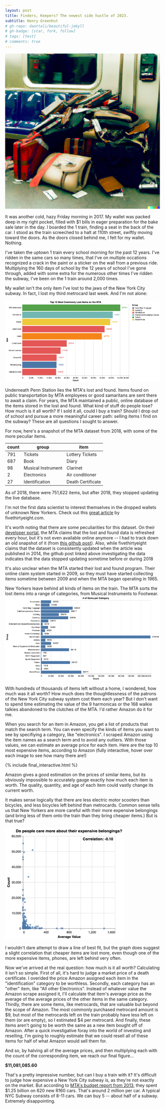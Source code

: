 ```yaml
---
layout: post
title: Finders, Keepers? The newest side hustle of 2023.
subtitle: Henry Greenhut
# gh-repo: daattali/beautiful-jekyll
# gh-badge: [star, fork, follow]
# tags: [test]
# comments: true
---
```

![dalle_img%](../assets/img/finders/dalleimg.png)


It was another cold, hazy Friday morning in 2017. My wallet was packed deep in my right pocket, filled with $1 bills in eager preparation for the bake sale later in the day. I boarded the 1 train, finding a seat in the back of the car. I stood as the train screeched to a halt at 110th street, swiftly moving toward the doors. As the doors closed behind me, I felt for my wallet. Nothing.

I've taken the uptown 1 train every school morning for the past 12 years. I've ridden in the same cars so many times, that I've on multiple occations recognized a crack in the paint or a sticker on the wall from a previous ride. Multiplying the 160 days of school by the 12 years of school I've gone through, added with some extra for the numerous other times I've ridden the subway, I've been on the 1 train around 2,000 times.

My wallet isn't the only item I've lost to the jaws of the New York City subway. In fact, I lost my third metrocard last week. And I'm not alone:

![count_10%](../assets/img/finders/count_10.png)

Underneath Penn Station lies the MTA's lost and found. Items found on public transportation by MTA employees or good samaritans are sent there to await a claim. For years, the MTA maintained a public, online database of the items stored in the lost and found. What kind of stuff do people lose? How much is it all worth? If I sold it all, could I buy a train? Should I drop out of school and pursue a more meaningful career path: selling items I find on the subway? These are all questions I sought to answer.

For now, here's a snapshot of the MTA dataset from 2018, with some of the more peculiar items.

| count | group              | item                |
|-------|--------------------|---------------------|
| 791   | Tickets            | Lottery Tickets     |
| 687   | Book               | Diary               |
| 98    | Musical Instrument | Clarinet            |
| 2     | Electronics        | Air conditioner     |
| 27    | Identification     | Death Certificate   |

As of 2018, there were 751,622 items, but after 2018, they stopped updating the live database.

I'm not the first data scientist to interest themselves in the dropped wallets of unknown New Yorkers. Check out this [great article](https://fivethirtyeight.com/features/mta-new-york-lost-and-found-subway-most-common/) by fivethirtyeight.com.

It's worth noting that there are some peculiarities for this dataset. On their [developer portal](http://web.mta.info/developers/developer-data-terms.html#data), the MTA claims that the lost and found data is refreshed every hour, but it's not even available online anymore -- I had to track down an old snapshot of it (from [this github post](https://github.com/jsoma/data-studio-projects/issues/176)). Also, while fivethirtyeight claims that the dataset is consistently updated when the article was published in 2014, the github post linked above investigating the data indicates that the data stopped updating sometime before or during 2018 

It's also unclear when the MTA started their lost and found program. Their online claim system started in 2009, so they must have started collecting items sometime between 2009 and when the MTA began operating in 1965. 

New Yorkers leave behind all kinds of items on the train. The MTA sorts the lost items into a range of categories, from Musical Instruments to Footwear.
![categories%](../assets/img/finders/categories.png)

With hundreds of thousands of items left without a home, I wondered, how much was it all worth? How much does the thoughtlessness of the patrons of the New York City subway system cost them each year? But I don't want to spend time estimating the value of the 9 harmonicas or the 168 walkie talkies abandoned to the clutches of the MTA. I'd rather Amazon do it for me.

When you search for an item in Amazon, you get a list of products that match the search term. You can even specify the kinds of items you want to see by specifiying a category, like "electronics".  I scraped Amazon using the item names as a search term and to avoid any outliers. With those values, we can estimate an average price for each item. Here are the top 10 most expensive items, according to Amazon (fully interactive, hover over each image to see how many there are!)

{% include final_interactive.html %}

Amazon gives a good estimation on the prices of similar items, but its obviously impossible to accurately gauge exactly how much each item is worth. The quality, quantity, and age of each item could vastly change its current worth.

It makes sense logically that there are less electric motor scooters than bicycles, and less bicycles left behind than metrocards. Common sense tells us that New Yorkers are more careful with their more expensive belongings (and bring less of them onto the train than they bring cheaper items.) But is that true?

![countvsvalue%](../assets/img/finders/countvsvalue.png)

I wouldn't dare attempt to draw a line of best fit, but the graph does suggest a slight correlation that cheaper items are lost more, even though one of the more expensive items, phones, are left behind very often.

Now we've arrived at the real question: how much is it all worth? Calculating it isn't so simple. First of all, it's hard to judge a market price of a death certificate. I overided the price Amazon assigned each item in the "identification" category to be worthless. Secondly, each category has an "other" item, like "All other Electronics". Instead of whatever value the Amazon scrape assigned it, I'll calculate that item's average price as the average of the average prices of the other items in the same category. Thirdly, there are some items, like metrocards, that are valuable but beyond the scope of Amazon. The most commonly purchased metrocard amount is $9, but most of the metrocards left on the train probably have less left on them (or are empty), so I estimated $4 per metrocard. And finally, these items aren't going to be worth the same as a new item bought off of Amazon. After a quick investigative foray into the world of investing and reselling, I'm going to roughly estimate that we could resell all of these items for half of what Amazon would sell them for.

And so, by halving all of the average prices, and then multiplying each with the count of the corresponding item, we reach our final figure...

**$11,081,085.60**

That's a pretty impressive number, but can I buy a train with it? It's difficult to judge how expensive a New York City subway is, as they're not exactly on the market. But according to [MTA's budget report from 2013](http://web.mta.info/mta/budget/pdf/2008-2013%20Capital%20Plan.pdf), they spent $1.25 billion on 620 new R160 cars. That's around 2 million per car. A typical NYC Subway consists of 8-11 cars. We can buy 5 -- about half of a subway. Extremely disappointing.